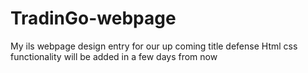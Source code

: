 # TradinGo-webpage
My ils webpage design entry for our up coming title defense
Html css functionality will be added in a few days from now
